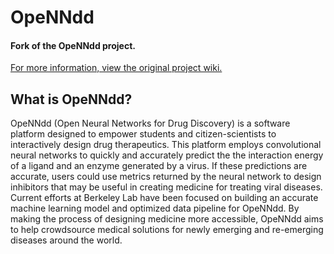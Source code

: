 # OpeNNdd
#### Fork of the OpeNNdd project.
[For more information, view the original project wiki.](https://github.com/Active-Site-Project/OpeNNdd/wiki)


## What is OpeNNdd?
OpeNNdd (Open Neural Networks for Drug Discovery) is a software platform designed to empower students and citizen-scientists 
to interactively design drug therapeutics. This platform employs convolutional neural networks to quickly and accurately predict 
the the interaction energy of a ligand and an enzyme generated by a virus. If these predictions are accurate, users could use metrics 
returned by the neural network to design inhibitors that may be useful in creating medicine for treating viral diseases. 
Current efforts at Berkeley Lab have been focused on building an accurate machine learning model and optimized data pipeline for OpeNNdd. 
By making the process of designing medicine more accessible, OpeNNdd aims to help crowdsource medical solutions for newly emerging and 
re-emerging diseases around the world.

